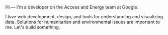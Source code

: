 




Hi — I'm a developer on the Access and Energy team at Google.

I love web development, design, and tools for understanding and visualizing data. Solutions for humanitarian and environmental issues are important to me. Let's build something.
